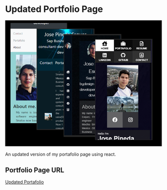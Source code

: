 # Updated Portfolio Page

<img src="./img/portafolios.png"/>

An updated version of my portafolio page using react.


## Portfolio Page URL

[Updated Portafolio](https://jpineda30.github.io/react-portafolio/)
